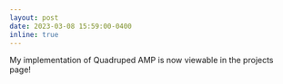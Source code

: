 ```yaml
---
layout: post
date: 2023-03-08 15:59:00-0400
inline: true
---
```


My implementation of Quadruped AMP is now viewable in the projects page!